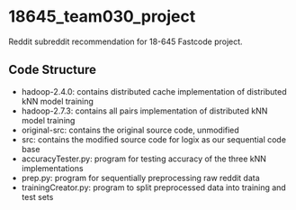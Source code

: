 # 18645_team030_project
Reddit subreddit recommendation for 18-645 Fastcode project.

## Code Structure
- hadoop-2.4.0: contains distributed cache implementation of distributed kNN model training
- hadoop-2.7.3: contains all pairs implementation of distributed kNN model training
- original-src: contains the original source code, unmodified
- src: contains the modified source code for logix as our sequential code base
- accuracyTester.py: program for testing accuracy of the three kNN implementations
- prep.py: program for sequentially preprocessing raw reddit data
- trainingCreator.py: program to split preprocessed data into training and test sets
